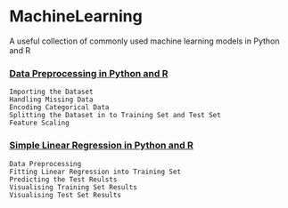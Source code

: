 # MachineLearning
A useful collection of commonly used machine learning models in Python and R

### [Data Preprocessing in Python and R](https://github.com/niketkh/MachineLearning/tree/master/Data%20Preprocessing) 
 ```
 Importing the Dataset
 Handling Missing Data
 Encoding Categorical Data
 Splitting the Dataset in to Training Set and Test Set
 Feature Scaling
 ```
### [Simple Linear Regression in Python and R](https://github.com/niketkh/MachineLearning/tree/master/Simple%20Linear%20Regression)
```
Data Preprocessing
Fitting Linear Regression into Training Set
Predicting the Test Reulsts
Visualising Training Set Results
Visualising Test Set Results
```
